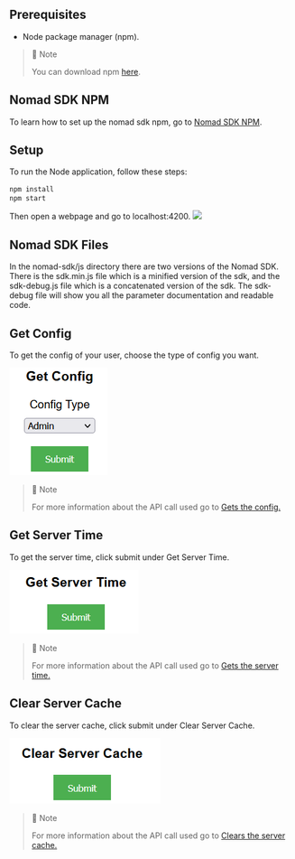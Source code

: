 ## Prerequisites

- Node package manager (npm).

> 📘 Note
> 
> You can download npm [here](https://nodejs.org/en/download).

## Nomad SDK NPM

To learn how to set up the nomad sdk npm, go to [Nomad SDK NPM](doc:nomad-sdk).

## Setup

To run the Node application, follow these steps:
```
npm install
npm start
```

Then open a webpage and go to localhost:4200.
![](images/homepage.png)

## Nomad SDK Files

In the nomad-sdk/js directory there are two versions of the Nomad SDK. There is the sdk.min.js file which is a minified version of the sdk, and the sdk-debug.js file which is a concatenated version of the sdk. The sdk-debug file will show you all the parameter documentation and readable code.

## Get Config

To get the config of your user, choose the type of config you want.

![](images/get-config.png)

> 📘 Note
> 
> For more information about the API call used go to [Gets the config.](ref:getconfig)

## Get Server Time

To get the server time, click submit under Get Server Time.

![](images/get-server-time.png)

> 📘 Note
> 
> For more information about the API call used go to [Gets the server time.](ref:getservertime-1)

## Clear Server Cache

To clear the server cache, click submit under Clear Server Cache.

![](images/clear-server-cache.png)

> 📘 Note
> 
> For more information about the API call used go to [Clears the server cache.](ref:clearservercache)